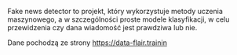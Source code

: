 Fake news detector to projekt, który wykorzystuje metody uczenia maszynowego, a w szczególności proste modele klasyfikacji, w celu 
przewidzenia czy dana wiadomość jest prawdziwa lub nie.

Dane pochodzą ze strony https://data-flair.trainin
